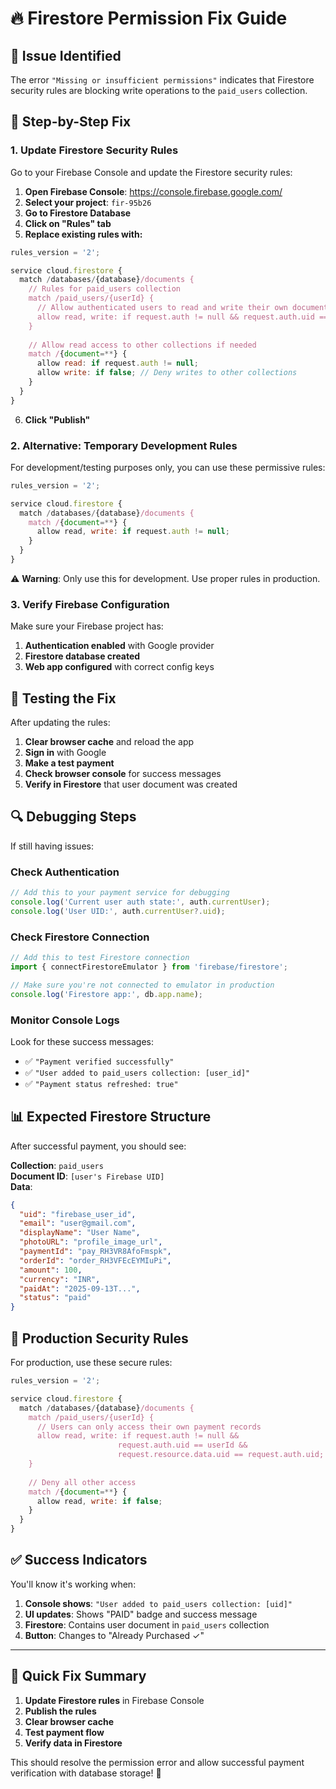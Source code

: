 # 🔥 Firestore Permission Fix Guide

## 🚨 **Issue Identified**

The error `"Missing or insufficient permissions"` indicates that Firestore security rules are blocking write operations to the `paid_users` collection.

## 🔧 **Step-by-Step Fix**

### 1. **Update Firestore Security Rules**

Go to your Firebase Console and update the Firestore security rules:

1. **Open Firebase Console**: https://console.firebase.google.com/
2. **Select your project**: `fir-95b26`
3. **Go to Firestore Database**
4. **Click on "Rules" tab**
5. **Replace existing rules with:**

```javascript
rules_version = '2';

service cloud.firestore {
  match /databases/{database}/documents {
    // Rules for paid_users collection
    match /paid_users/{userId} {
      // Allow authenticated users to read and write their own document
      allow read, write: if request.auth != null && request.auth.uid == userId;
    }
    
    // Allow read access to other collections if needed
    match /{document=**} {
      allow read: if request.auth != null;
      allow write: if false; // Deny writes to other collections
    }
  }
}
```

6. **Click "Publish"**

### 2. **Alternative: Temporary Development Rules**

For development/testing purposes only, you can use these permissive rules:

```javascript
rules_version = '2';

service cloud.firestore {
  match /databases/{database}/documents {
    match /{document=**} {
      allow read, write: if request.auth != null;
    }
  }
}
```

⚠️ **Warning**: Only use this for development. Use proper rules in production.

### 3. **Verify Firebase Configuration**

Make sure your Firebase project has:

1. **Authentication enabled** with Google provider
2. **Firestore database created**
3. **Web app configured** with correct config keys

## 🧪 **Testing the Fix**

After updating the rules:

1. **Clear browser cache** and reload the app
2. **Sign in** with Google
3. **Make a test payment**
4. **Check browser console** for success messages
5. **Verify in Firestore** that user document was created

## 🔍 **Debugging Steps**

If still having issues:

### Check Authentication
```javascript
// Add this to your payment service for debugging
console.log('Current user auth state:', auth.currentUser);
console.log('User UID:', auth.currentUser?.uid);
```

### Check Firestore Connection
```javascript
// Add this to test Firestore connection
import { connectFirestoreEmulator } from 'firebase/firestore';

// Make sure you're not connected to emulator in production
console.log('Firestore app:', db.app.name);
```

### Monitor Console Logs
Look for these success messages:
- ✅ `"Payment verified successfully"`
- ✅ `"User added to paid_users collection: [user_id]"`
- ✅ `"Payment status refreshed: true"`

## 📊 **Expected Firestore Structure**

After successful payment, you should see:

**Collection**: `paid_users`  
**Document ID**: `[user's Firebase UID]`  
**Data**:
```json
{
  "uid": "firebase_user_id",
  "email": "user@gmail.com",
  "displayName": "User Name",
  "photoURL": "profile_image_url",
  "paymentId": "pay_RH3VR8AfoFmspk",
  "orderId": "order_RH3VFEcEYMIuPi", 
  "amount": 100,
  "currency": "INR",
  "paidAt": "2025-09-13T...",
  "status": "paid"
}
```

## 🚀 **Production Security Rules**

For production, use these secure rules:

```javascript
rules_version = '2';

service cloud.firestore {
  match /databases/{database}/documents {
    match /paid_users/{userId} {
      // Users can only access their own payment records
      allow read, write: if request.auth != null && 
                        request.auth.uid == userId &&
                        request.resource.data.uid == request.auth.uid;
    }
    
    // Deny all other access
    match /{document=**} {
      allow read, write: if false;
    }
  }
}
```

## ✅ **Success Indicators**

You'll know it's working when:

1. **Console shows**: `"User added to paid_users collection: [uid]"`
2. **UI updates**: Shows "PAID" badge and success message
3. **Firestore**: Contains user document in `paid_users` collection
4. **Button**: Changes to "Already Purchased ✓"

---

## 🎯 **Quick Fix Summary**

1. **Update Firestore rules** in Firebase Console
2. **Publish the rules**
3. **Clear browser cache**
4. **Test payment flow**
5. **Verify data in Firestore**

This should resolve the permission error and allow successful payment verification with database storage! 🎉
